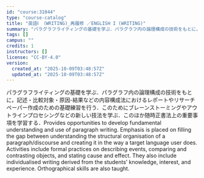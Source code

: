 ```yaml
---
id: "course:31044"
type: "course-catalog"
title: "英語Ⅰ （WRITING)_再履修 ／ENGLISH I (WRITING)"
summary: "パラグラフライティングの基礎を学ぶ．パラグラフ内の論理構成の技術をもとに，記述・比較対象・原因-結果などの内容構成法におけるレポートやリサーチペーパー作成のための基礎練習を行う．このためにブレーンストーミングやアウトラインプロセシングなどの…"
tags: []
campus: ""
credits: 1
instructors: []
license: "CC-BY-4.0"
version:
  created_at: "2025-10-09T03:48:57Z"
  updated_at: "2025-10-09T03:48:57Z"
---
```

パラグラフライティングの基礎を学ぶ．パラグラフ内の論理構成の技術をもとに，記述・比較対象・原因-結果などの内容構成法におけるレポートやリサーチペーパー作成のための基礎練習を行う．このためにブレーンストーミングやアウトラインプロセシングなどの新しい技法を学ぶ．このほか随時正書法上の重要事項を学習する．Provides opportunities to develop fundamental understanding and use of paragraph writing. Emphasis is placed on filling the gap between understanding the structural organisation of a paragraph/discourse and creating it in the way a target language user does. Activities include formal practices on describing events, comparing and contrasting objects, and stating cause and effect. They also include individualised writing derived from the students’ knowledge, interest, and experience. Orthographical skills are also taught.
